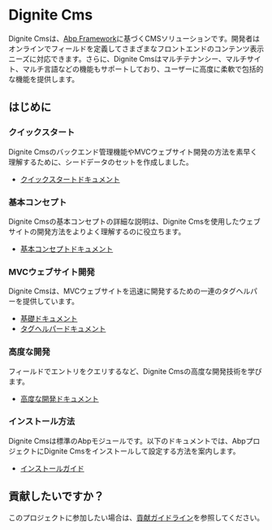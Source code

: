 # Dignite Cms

Dignite Cmsは、[Abp Framework](https://github.com/abpframework)に基づくCMSソリューションです。開発者はオンラインでフィールドを定義してさまざまなフロントエンドのコンテンツ表示ニーズに対応できます。さらに、Dignite Cmsはマルチテナンシー、マルチサイト、マルチ言語などの機能もサポートしており、ユーザーに高度に柔軟で包括的な機能を提供します。

## はじめに

### クイックスタート

Dignite Cmsのバックエンド管理機能やMVCウェブサイト開発の方法を素早く理解するために、シードデータのセットを作成しました。

- [クイックスタートドキュメント](quick-start.md)

### 基本コンセプト

Dignite Cmsの基本コンセプトの詳細な説明は、Dignite Cmsを使用したウェブサイトの開発方法をよりよく理解するのに役立ちます。

- [基本コンセプトドキュメント](basic-concept.md)

### MVCウェブサイト開発

Dignite Cmsは、MVCウェブサイトを迅速に開発するための一連のタグヘルパーを提供しています。

- [基礎ドキュメント](fundamentals.md)
- [タグヘルパードキュメント](tag-helpers.md)

### 高度な開発

フィールドでエントリをクエリするなど、Dignite Cmsの高度な開発技術を学びます。

- [高度な開発ドキュメント](advanced-development.md)

### インストール方法

Dignite Cmsは標準のAbpモジュールです。以下のドキュメントでは、AbpプロジェクトにDignite Cmsをインストールして設定する方法を案内します。

- [インストールガイド](how-to-install.md)

## 貢献したいですか？

このプロジェクトに参加したい場合は、[貢献ガイドライン](contribution.md)を参照してください。
